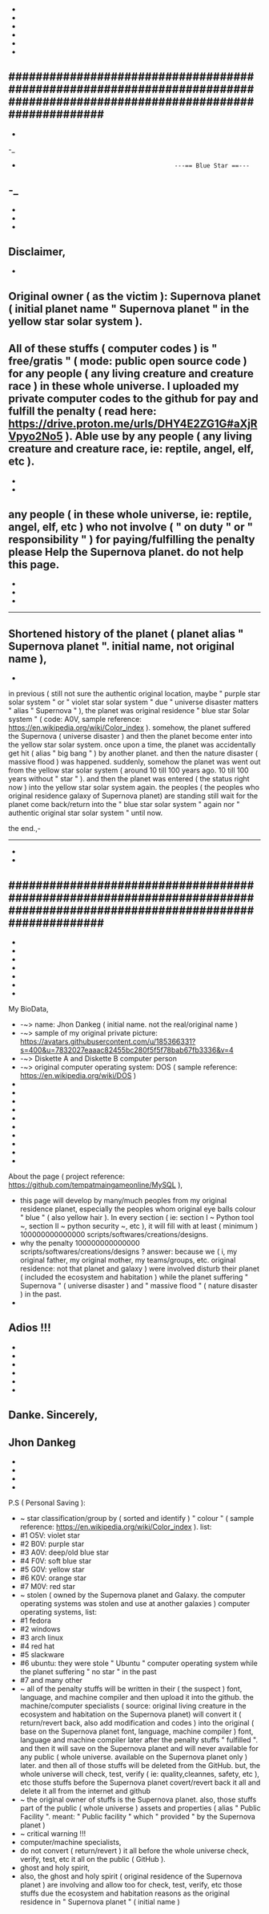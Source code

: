 -
-
-                                                 
-
-
-
##########################################################################################################################
-
-
-_
-                                                ---== Blue Star ==---
-_
-
-
-
-
Disclaimer,
-
-
Original owner ( as the victim ): Supernova planet ( initial planet name " Supernova planet " in the yellow star solar system ).
-
All of these stuffs ( computer codes ) is " free/gratis " ( mode: public open source code ) for any people ( any living creature and creature race ) in these whole universe. I uploaded my private computer codes to the github for pay and fulfill the penalty ( read here: https://drive.proton.me/urls/DHY4E2ZG1G#aXjRVpyo2No5 ). Able use by any people ( any living creature and creature race, ie: reptile, angel, elf, etc ).
-
-
-
any people ( in these whole universe, ie: reptile, angel, elf, etc ) who not involve ( " on duty " or " responsibility " ) for paying/fulfilling the penalty please Help the Supernova planet. do not help this page.
-
-
-
-
____
Shortened history of the planet ( planet alias " Supernova planet ". initial name, not original name ),
-
-

in previous ( still not sure the authentic original location, maybe " purple star solar system " or " violet star solar system " due " universe disaster matters " alias " Supernova " ), the planet was original residence " blue star Solar system " ( code: A0V, sample reference: https://en.wikipedia.org/wiki/Color_index ). somehow, the planet suffered the Supernova ( universe disaster ) and then the planet become enter into the yellow star solar system. once upon a time, the planet was accidentally get hit ( alias " big bang " ) by another planet. and then the nature disaster ( massive flood ) was happened. suddenly, somehow the planet was went out from the yellow star solar system ( around 10 till 100 years ago. 10 till 100 years without " star " ). and then the planet was entered ( the status right now ) into the yellow star solar system again. the peoples ( the peoples who original residence galaxy of Supernova planet) are standing still wait for the planet come back/return into the " blue star solar system " again nor " authentic original star solar system " until now.

the end.,-
____
-
-
##########################################################################################################################
-
-
-
-
-
-
-
-
My BioData,
- -~> name: Jhon Dankeg ( initial name. not the real/original name )
- -~> sample of my original private picture: https://avatars.githubusercontent.com/u/185366331?s=400&u=7832027eaaac82455bc280f5f5f78bab67fb3336&v=4
- -~> Diskette A and Diskette B computer person 
- -~> original computer operating system: DOS ( sample reference: https://en.wikipedia.org/wiki/DOS )
-
-
-
-
-
-
-
-
-
-
About the page ( project reference: https://github.com/tempatmaingameonline/MySQL ),
- this page will develop by many/much peoples from my original residence planet, especially the peoples whom original eye balls colour " blue " ( also yellow hair ). In every section ( ie: section I ~ Python tool ~, section II ~ python security ~, etc ), it will fill with at least ( minimum ) 100000000000000 scripts/softwares/creations/designs.
- why the penalty 100000000000000 scripts/softwares/creations/designs ?
answer: because we ( i, my original father, my original mother, my teams/groups, etc. original residence: not that planet and galaxy ) were involved disturb their planet ( included the ecosystem and habitation ) while the planet suffering " Supernova " ( universe disaster ) and " massive flood " ( nature disaster ) in the past.
-
Adios !!!
-
-
-
-
-
-
-
Danke. Sincerely,
-
Jhon Dankeg
-
-
-
-
-
P.S ( Personal Saving ):
- ~ star classification/group by ( sorted and identify ) " colour " ( sample reference: https://en.wikipedia.org/wiki/Color_index ). list:
- #1 O5V: violet star
- #2 B0V: purple star
- #3 A0V: deep/old blue star
- #4 F0V: soft blue star
- #5 G0V: yellow star
- #6 K0V: orange star
- #7 M0V: red star
- ~ stolen ( owned by the Supernova planet and Galaxy. the computer operating systems was stolen and use at another galaxies ) computer operating systems, list:
- #1 fedora
- #2 windows
- #3 arch linux
- #4 red hat
- #5 slackware
- #6 ubuntu: they were stole " Ubuntu " computer operating system while the planet suffering " no star " in the past 
- #7 and many other 
- ~ all of the penalty stuffs will be written in their ( the suspect ) font, language, and machine compiler and then upload it into the github. the machine/computer specialists ( source: original living creature in the ecosystem and habitation on the Supernova planet) will convert it ( return/revert back, also add modification and codes ) into the original ( base on the Supernova planet font, language, machine compiler ) font, language and machine compiler later after the penalty stuffs " fulfilled ". and then it will save on the Supernova planet and will never available for any public ( whole universe. available on the Supernova planet only ) later. and then all of those stuffs will be deleted from the GitHub. but, the whole universe will check, test, verify ( ie: quality,cleannes, safety, etc ), etc those stuffs before the Supernova planet covert/revert back it all and delete it all from the internet and github 
- ~ the original owner of stuffs is the Supernova planet. also, those stuffs part of the public ( whole universe ) assets and properties ( alias " Public Facility ". meant: " Public facility " which " provided " by the Supernova planet )
- ~ critical warning !!!
- computer/machine specialists,
- do not convert ( return/revert ) it all before the whole universe check, verify, test, etc it all on the public ( GitHub ).
- ghost and holy spirit,
- also, the ghost and holy spirit ( original residence of the Supernova planet ) are involving and allow too for check, test, verify, etc those stuffs due the ecosystem and habitation reasons as the original residence in " Supernova planet " ( initial name )
